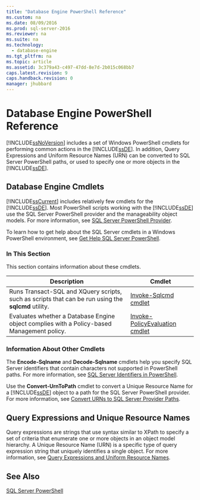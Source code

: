 ```yaml
---
title: "Database Engine PowerShell Reference"
ms.custom: na
ms.date: 08/09/2016
ms.prod: sql-server-2016
ms.reviewer: na
ms.suite: na
ms.technology: 
  - database-engine
ms.tgt_pltfrm: na
ms.topic: article
ms.assetid: 3c379a43-c497-47dd-8e7d-2b015c068bb7
caps.latest.revision: 9
caps.handback.revision: 0
manager: jhubbard
---
```

# Database Engine PowerShell Reference
[!INCLUDE[ssNoVersion](../../Topics/TopicNameContainA/tokens/ssNoVersion_md.md)] includes a set of Windows PowerShell cmdlets for performing common actions in the [!INCLUDE[ssDE](../../Topics/TopicNameContainA/tokens/ssDE_md.md)]. In addition, Query Expressions and Uniform Resource Names (URN) can be converted to SQL Server PowerShell paths, or used to specify one or more objects in the [!INCLUDE[ssDE](../../Topics/TopicNameContainA/tokens/ssDE_md.md)].  
  
## Database Engine Cmdlets  
 [!INCLUDE[ssCurrent](../../Topics/TopicNameContainA/tokens/ssCurrent_md.md)] includes relatively few cmdlets for the [!INCLUDE[ssDE](../../Topics/TopicNameContainA/tokens/ssDE_md.md)]. Most PowerShell scripts working with the [!INCLUDE[ssDE](../../Topics/TopicNameContainA/tokens/ssDE_md.md)] use the SQL Server PowerShell provider and the manageability object models. For more information, see [SQL Server PowerShell Provider](../../Topics/TopicNameNotContainA/SQL-Server-PowerShell-Provider.md).  
  
 To learn how to get help about the SQL Server cmdlets in a Windows PowerShell environment, see [Get Help SQL Server PowerShell](../../Topics/TopicNameNotContainA/Get-Help-SQL-Server-PowerShell.md).  
  
### In This Section  
 This section contains information about these cmdlets.  
  
|Description|Cmdlet|  
|-----------------|------------|  
|Runs Transact-SQL and XQuery scripts, such as scripts that can be run using the **sqlcmd** utility.|[Invoke-Sqlcmd cmdlet](../../Topics/TopicNameNotContainA/Invoke-Sqlcmd-cmdlet.md)|  
|Evaluates whether a Database Engine object complies with a Policy-based Management policy.|[Invoke-PolicyEvaluation cmdlet](../../Topics/TopicNameNotContainA/Invoke-PolicyEvaluation-cmdlet.md)|  
  
### Information About Other Cmdlets  
 The **Encode-Sqlname** and **Decode-Sqlname** cmdlets help you specify SQL Server identifiers that contain characters not supported in PowerShell paths. For more information, see [SQL Server Identifiers in PowerShell](../../Topics/TopicNameNotContainA/SQL-Server-Identifiers-in-PowerShell.md).  
  
 Use the **Convert-UrnToPath** cmdlet to convert a Unique Resource Name for a [!INCLUDE[ssDE](../../Topics/TopicNameContainA/tokens/ssDE_md.md)] object to a path for the SQL Server PowerShell provider. For more information, see [Convert URNs to SQL Server Provider Paths](../../Topics/TopicNameNotContainA/Convert-URNs-to-SQL-Server-Provider-Paths.md).  
  
## Query Expressions and Unique Resource Names  
 Query expressions are strings that use syntax similar to XPath to specify a set of criteria that enumerate one or more objects in an object model hierarchy. A Unique Resource Name (URN) is a specific type of query expression string that uniquely identifies a single object. For more information, see [Query Expressions and Uniform Resource Names](../../Topics/TopicNameNotContainA/Query-Expressions-and-Uniform-Resource-Names.md).  
  
## See Also  
 [SQL Server PowerShell](../../Topics/TopicNameNotContainA/SQL-Server-PowerShell.md)